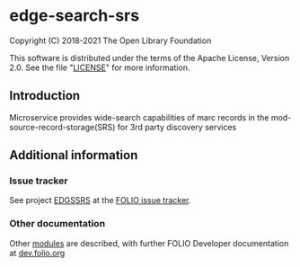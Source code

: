 # edge-search-srs

Copyright (C) 2018-2021 The Open Library Foundation

This software is distributed under the terms of the Apache License,
Version 2.0. See the file "[LICENSE](LICENSE)" for more information.

## Introduction

Microservice provides wide-search capabilities of marc records 
in the mod-source-record-storage(SRS) for 3rd party discovery services

## Additional information

### Issue tracker

See project [EDGSSRS](https://issues.folio.org/browse/EDGSSRS)
at the [FOLIO issue tracker](https://dev.folio.org/guidelines/issue-tracker).

### Other documentation

Other [modules](https://dev.folio.org/source-code/#server-side) are described,
with further FOLIO Developer documentation at [dev.folio.org](https://dev.folio.org/)
